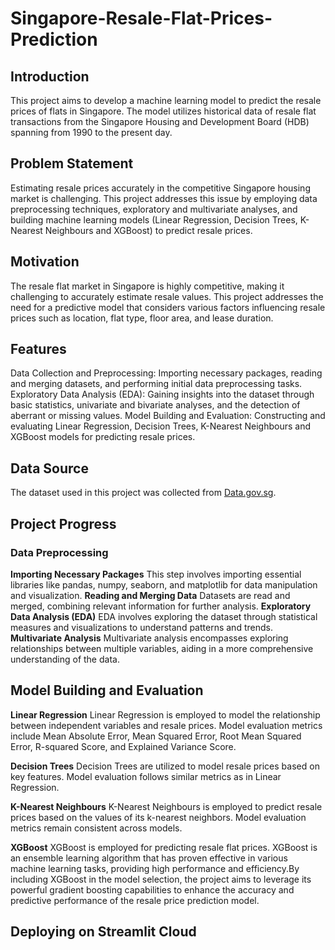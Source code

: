# Singapore-Resale-Flat-Prices-Prediction

## Introduction
This project aims to develop a machine learning model to predict the resale prices of flats in Singapore. The model utilizes historical data of resale flat transactions from the Singapore Housing and Development Board (HDB) spanning from 1990 to the present day.
## Problem Statement
Estimating resale prices accurately in the competitive Singapore housing market is challenging. This project addresses this issue by employing data preprocessing techniques, exploratory and multivariate analyses, and building machine learning models (Linear Regression, Decision Trees, K-Nearest Neighbours and XGBoost) to predict resale prices.
## Motivation
The resale flat market in Singapore is highly competitive, making it challenging to accurately estimate resale values. This project addresses the need for a predictive model that considers various factors influencing resale prices such as location, flat type, floor area, and lease duration.
## Features
Data Collection and Preprocessing: Importing necessary packages, reading and merging datasets, and performing initial data preprocessing tasks.
Exploratory Data Analysis (EDA): Gaining insights into the dataset through basic statistics, univariate and bivariate analyses, and the detection of aberrant or missing values.
Model Building and Evaluation: Constructing and evaluating Linear Regression, Decision Trees, K-Nearest Neighbours and XGBoost models for predicting resale prices.

## Data Source
The dataset used in this project was collected from [Data.gov.sg](https://beta.data.gov.sg/collections/189/view).

## Project Progress

### Data Preprocessing
**Importing Necessary Packages**
This step involves importing essential libraries like pandas, numpy, seaborn, and matplotlib for data manipulation and visualization.
**Reading and Merging Data**
Datasets are read and merged, combining relevant information for further analysis.
**Exploratory Data Analysis (EDA)**
EDA involves exploring the dataset through statistical measures and visualizations to understand patterns and trends.
**Multivariate Analysis**
Multivariate analysis encompasses exploring relationships between multiple variables, aiding in a more comprehensive understanding of the data.

## Model Building and Evaluation
**Linear Regression**
Linear Regression is employed to model the relationship between independent variables and resale prices. Model evaluation metrics include Mean Absolute Error, Mean Squared Error, Root Mean Squared Error, R-squared Score, and Explained Variance Score.

**Decision Trees**
Decision Trees are utilized to model resale prices based on key features. Model evaluation follows similar metrics as in Linear Regression.

**K-Nearest Neighbours**
K-Nearest Neighbours is employed to predict resale prices based on the values of its k-nearest neighbors. Model evaluation metrics remain consistent across models.

**XGBoost**
XGBoost is employed for predicting resale flat prices. XGBoost is an ensemble learning algorithm that has proven effective in various machine learning tasks, providing high performance and efficiency.By including XGBoost in the model selection, the project aims to leverage its powerful gradient boosting capabilities to enhance the accuracy and predictive performance of the resale price prediction model.

## Deploying on Streamlit Cloud
